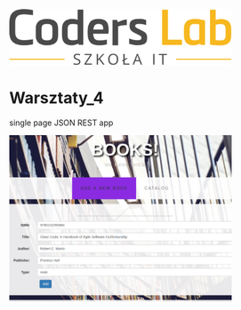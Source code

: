 <img alt="Logo" src="coderslab.svg" width="400">

# Warsztaty_4
single page JSON REST app

<img alt="book app screenshot" src="warsztaty_4_add_book.png" width="400">
